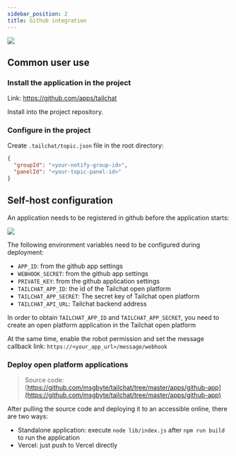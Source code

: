 ```yaml
---
sidebar_position: 2
title: Github integration
---
```


![](/img/github-app/github-integration.excalidraw.png)

## Common user use

### Install the application in the project

Link: https://github.com/apps/tailchat

Install into the project repository.

### Configure in the project

Create `.tailchat/topic.json` file in the root directory:
```json
{
  "groupId": "<your-notify-group-id>",
  "panelId": "<your-topic-panel-id>"
}
```

## Self-host configuration

An application needs to be registered in github before the application starts:

![](/img/github-app/github-new-app.png)

The following environment variables need to be configured during deployment:
- `APP_ID`: from the github app settings
- `WEBHOOK_SECRET`: from the github app settings
- `PRIVATE_KEY`: from the github application settings
- `TAILCHAT_APP_ID`: the id of the Tailchat open platform
- `TAILCHAT_APP_SECRET`: The secret key of Tailchat open platform
- `TAILCHAT_API_URL`: Tailchat backend address

In order to obtain `TAILCHAT_APP_ID` and `TAILCHAT_APP_SECRET`, you need to create an open platform application in the Tailchat open platform

At the same time, enable the robot permission and set the message callback link: `https://<your_app_url>/message/webhook`

### Deploy open platform applications

> Source code: [https://github.com/msgbyte/tailchat/tree/master/apps/github-app](https://github.com/msgbyte/tailchat/tree/master/apps/github-app)

After pulling the source code and deploying it to an accessible online, there are two ways:

- Standalone application: execute `node lib/index.js` after `npm run build` to run the application
- Vercel: just push to Vercel directly
